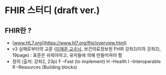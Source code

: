 # FHIR 스터디 (draft ver.)

## FHIR란 ?
- [www.HL7.org](https://www.hl7.org/fhir/overview.html) 
- v3 실패로부터의 교훈 ([이재훈 교수님](http://www.yes24.com/24/AuthorFile/Author/2408720), 보건의료정보원 FHIR 강좌2(이하 강좌2), 19page) : 표준은 쉬워야하고, 유저들에 의해 만들어져야 함
- 정의 (출처: 강좌2, 23p)
  F –Fast (to implement)
  H –Health 
  I –Interoperable 
  R –Resources (Building blocks) 
  

